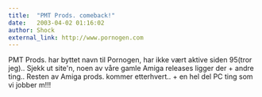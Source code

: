 ```yaml
---
title:  "PMT Prods. comeback!"
date:   2003-04-02 01:16:02
author: Shock
external_link: http://www.pornogen.com
---
```

PMT Prods. har byttet navn til Pornogen, har ikke vært aktive siden
95(tror jeg).. Sjekk ut site'n, noen av våre gamle Amiga releases ligger
der + andre ting.. Resten av Amiga prods. kommer etterhvert.. + en hel
del PC ting som vi jobber m!!!

